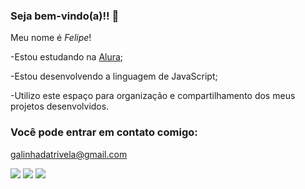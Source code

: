 ### Seja bem-vindo(a)!! 🙂

Meu nome é _Felipe_!

-Estou estudando na [Alura](https://www.alura.com.br/);

-Estou desenvolvendo a linguagem de JavaScript;

-Utilizo este espaço para organização e compartilhamento dos meus projetos desenvolvidos.

### Você pode entrar em contato comigo:

galinhadatrivela@gmail.com

![](https://media.tenor.com/-OeTzBU0aZkAAAAi/parrot-minecraft.gif) ![](https://media1.tenor.com/m/mHOvI449OaUAAAAC/jujutsu-kaisen-shibuya-arc-aoi-todo-shibuya-arc.gif) ![](https://media.tenor.com/-OeTzBU0aZkAAAAi/parrot-minecraft.gif)
